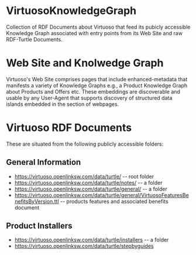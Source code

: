 # VirtuosoKnowledgeGraph
Collection of RDF Documents about Virtuoso that feed its pubicly accessible Knowledge Graph associated with entry points from its Web Site and raw RDF-Turtle Documents.

# Web Site and Knolwedge Graph
Virtuoso's Web Site comprises pages that include enhanced-metadata that manifests a variety of Knowledge Graphs e.g., a Product Knowledge Graph about Products and Offers etc. These embeddings are discoverable and usable by any User-Agent that supports discovery of structured data islands embedded in the <head/> section of webpages. 

# Virtuoso RDF Documents

These are situated from the following publicly accessible folders:

## General Information
* https://virtuoso.openlinksw.com/data/turtle/ -- root folder
* https://virtuoso.openlinksw.com/data/turtle/notes/ -- a folder
* https://virtuoso.openlinksw.com/data/turtle/general/ -- a folder
* https://virtuoso.openlinksw.com/data/turtle/general/VirtuosoFeaturesBenefitsByVersion.ttl -- products features and associated benefits document

## Product Installers
* https://virtuoso.openlinksw.com/data/turtle/installers -- a folder
* https://virtuoso.openlinksw.com/data/turtle/stepbyguides
